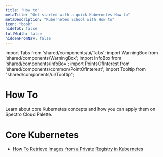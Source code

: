 ```yaml
---
title: "How to"
metaTitle: "Get started with a quick Kubernetes How-to"
metaDescription: "Kubernetes School with How to"
icon: "book"
hideToC: false
fullWidth: false
hiddenFromNav: false
---
```


import Tabs from 'shared/components/ui/Tabs';
import WarningBox from 'shared/components/WarningBox';
import InfoBox from 'shared/components/InfoBox';
import PointsOfInterest from 'shared/components/common/PointOfInterest';
import Tooltip from "shared/components/ui/Tooltip";

# How To

Learn about core Kubernetes concepts and how you can apply them on Spectro Cloud Palette.

# Core Kubernetes
- [How To Retrieve Images from a Private Registry in Kubernetes](/kubernetes-knowlege-hub/how-to/how-to-retrieve-images-from-private-registry)

  
<br />

